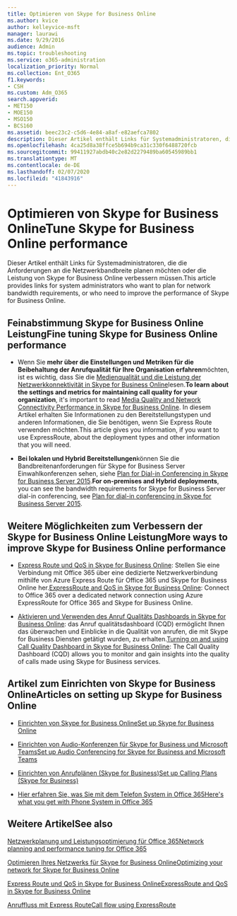 ```yaml
---
title: Optimieren von Skype for Business Online
ms.author: kvice
author: kelleyvice-msft
manager: laurawi
ms.date: 9/29/2016
audience: Admin
ms.topic: troubleshooting
ms.service: o365-administration
localization_priority: Normal
ms.collection: Ent_O365
f1.keywords:
- CSH
ms.custom: Adm_O365
search.appverid:
- MET150
- MOE150
- MSO150
- BCS160
ms.assetid: beec23c2-c5d6-4e84-a8af-e82aefca7802
description: Dieser Artikel enthält Links für Systemadministratoren, die die Anforderungen an die Netzwerkbandbreite planen möchten oder die Leistung von Skype for Business Online verbessern müssen.
ms.openlocfilehash: 4ca25d8a38ffce5b694b9ca31c330f6488720fcb
ms.sourcegitcommit: 99411927abdb40c2e82d2279489ba60545989bb1
ms.translationtype: MT
ms.contentlocale: de-DE
ms.lasthandoff: 02/07/2020
ms.locfileid: "41843916"
---
```

# <a name="tune-skype-for-business-online-performance"></a><span data-ttu-id="70fad-103">Optimieren von Skype for Business Online</span><span class="sxs-lookup"><span data-stu-id="70fad-103">Tune Skype for Business Online performance</span></span>

<span data-ttu-id="70fad-104">Dieser Artikel enthält Links für Systemadministratoren, die die Anforderungen an die Netzwerkbandbreite planen möchten oder die Leistung von Skype for Business Online verbessern müssen.</span><span class="sxs-lookup"><span data-stu-id="70fad-104">This article provides links for system administrators who want to plan for network bandwidth requirements, or who need to improve the performance of Skype for Business Online.</span></span> 
  
## <a name="fine-tuning-skype-for-business-online-performance"></a><span data-ttu-id="70fad-105">Feinabstimmung Skype for Business Online Leistung</span><span class="sxs-lookup"><span data-stu-id="70fad-105">Fine tuning Skype for Business Online performance</span></span>

- <span data-ttu-id="70fad-106">Wenn Sie **mehr über die Einstellungen und Metriken für die Beibehaltung der Anrufqualität für Ihre Organisation erfahren**möchten, ist es wichtig, dass Sie die [Medienqualität und die Leistung der Netzwerkkonnektivität in Skype for Business Online](https://docs.microsoft.com/skypeforbusiness/optimizing-your-network/media-quality-and-network-connectivity-performance)lesen.</span><span class="sxs-lookup"><span data-stu-id="70fad-106">**To learn about the settings and metrics for maintaining call quality for your organization**, it's important to read [Media Quality and Network Connectivity Performance in Skype for Business Online](https://docs.microsoft.com/skypeforbusiness/optimizing-your-network/media-quality-and-network-connectivity-performance).</span></span> <span data-ttu-id="70fad-107">In diesem Artikel erhalten Sie Informationen zu den Bereitstellungstypen und anderen Informationen, die Sie benötigen, wenn Sie Express Route verwenden möchten.</span><span class="sxs-lookup"><span data-stu-id="70fad-107">This article gives you information, if you want to use ExpressRoute, about the deployment types and other information that you will need.</span></span>
    
- <span data-ttu-id="70fad-108">**Bei lokalen und Hybrid Bereitstellungen**können Sie die Bandbreitenanforderungen für Skype for Business Server Einwahlkonferenzen sehen, siehe [Plan for Dial-in Conferencing in Skype for Business Server 2015](https://docs.microsoft.com/skypeforbusiness/plan-your-deployment/conferencing/dial-in-conferencing).</span><span class="sxs-lookup"><span data-stu-id="70fad-108">**For on-premises and Hybrid deployments**, you can see the bandwidth requirements for Skype for Business Server dial-in conferencing, see [Plan for dial-in conferencing in Skype for Business Server 2015](https://docs.microsoft.com/skypeforbusiness/plan-your-deployment/conferencing/dial-in-conferencing).</span></span>
    
## <a name="more-ways-to-improve-skype-for-business-online-performance"></a><span data-ttu-id="70fad-109">Weitere Möglichkeiten zum Verbessern der Skype for Business Online Leistung</span><span class="sxs-lookup"><span data-stu-id="70fad-109">More ways to improve Skype for Business Online performance</span></span>

- <span data-ttu-id="70fad-110">[Express Route und QoS in Skype for Business Online](https://docs.microsoft.com/skypeforbusiness/optimizing-your-network/expressroute-and-qos-in-skype-for-business-online): Stellen Sie eine Verbindung mit Office 365 über eine dedizierte Netzwerkverbindung mithilfe von Azure Express Route für Office 365 und Skype for Business Online her.</span><span class="sxs-lookup"><span data-stu-id="70fad-110">[ExpressRoute and QoS in Skype for Business Online](https://docs.microsoft.com/skypeforbusiness/optimizing-your-network/expressroute-and-qos-in-skype-for-business-online): Connect to Office 365 over a dedicated network connection using Azure ExpressRoute for Office 365 and Skype for Business Online.</span></span> 
    
- <span data-ttu-id="70fad-111">[Aktivieren und Verwenden des Anruf Qualitäts Dashboards in Skype for Business Online](https://docs.microsoft.com/SkypeForBusiness/using-call-quality-in-your-organization/turning-on-and-using-call-quality-dashboard): das Anruf qualitätsdashboard (CQD) ermöglicht Ihnen das überwachen und Einblicke in die Qualität von anrufen, die mit Skype for Business Diensten getätigt wurden, zu erhalten.</span><span class="sxs-lookup"><span data-stu-id="70fad-111">[Turning on and using Call Quality Dashboard in Skype for Business Online](https://docs.microsoft.com/SkypeForBusiness/using-call-quality-in-your-organization/turning-on-and-using-call-quality-dashboard): The Call Quality Dashboard (CQD) allows you to monitor and gain insights into the quality of calls made using Skype for Business services.</span></span> 
    
## <a name="articles-on-setting-up-skype-for-business-online"></a><span data-ttu-id="70fad-112">Artikel zum Einrichten von Skype for Business Online</span><span class="sxs-lookup"><span data-stu-id="70fad-112">Articles on setting up Skype for Business Online</span></span>

- [<span data-ttu-id="70fad-113">Einrichten von Skype for Business Online</span><span class="sxs-lookup"><span data-stu-id="70fad-113">Set up Skype for Business Online</span></span>](https://docs.microsoft.com/skypeforbusiness/set-up-skype-for-business-online/set-up-skype-for-business-online)
    
- [<span data-ttu-id="70fad-114">Einrichten von Audio-Konferenzen für Skype for Business und Microsoft Teams</span><span class="sxs-lookup"><span data-stu-id="70fad-114">Set up Audio Conferencing for Skype for Business and Microsoft Teams</span></span>](https://docs.microsoft.com/skypeforbusiness/audio-conferencing-in-office-365/set-up-audio-conferencing)
    
- [<span data-ttu-id="70fad-115">Einrichten von Anrufplänen (Skype for Business)</span><span class="sxs-lookup"><span data-stu-id="70fad-115">Set up Calling Plans (Skype for Business)</span></span>](https://docs.microsoft.com/SkypeForBusiness/what-are-calling-plans-in-office-365/set-up-calling-plans)
    
- [<span data-ttu-id="70fad-116">Hier erfahren Sie, was Sie mit dem Telefon System in Office 365</span><span class="sxs-lookup"><span data-stu-id="70fad-116">Here's what you get with Phone System in Office 365</span></span>](https://docs.microsoft.com/skypeforbusiness/what-is-phone-system-in-office-365/here-s-what-you-get-with-phone-system)
    
## <a name="see-also"></a><span data-ttu-id="70fad-117">Weitere Artikel</span><span class="sxs-lookup"><span data-stu-id="70fad-117">See also</span></span>

[<span data-ttu-id="70fad-118">Netzwerkplanung und Leistungsoptimierung für Office 365</span><span class="sxs-lookup"><span data-stu-id="70fad-118">Network planning and performance tuning for Office 365</span></span>](network-planning-and-performance.md)
  
[<span data-ttu-id="70fad-119">Optimieren Ihres Netzwerks für Skype for Business Online</span><span class="sxs-lookup"><span data-stu-id="70fad-119">Optimizing your network for Skype for Business Online</span></span>](https://docs.microsoft.com/skypeforbusiness/optimizing-your-network/optimizing-your-network)
  
[<span data-ttu-id="70fad-120">Express Route und QoS in Skype for Business Online</span><span class="sxs-lookup"><span data-stu-id="70fad-120">ExpressRoute and QoS in Skype for Business Online</span></span>](https://docs.microsoft.com/skypeforbusiness/optimizing-your-network/expressroute-and-qos-in-skype-for-business-online)
  
[<span data-ttu-id="70fad-121">Anruffluss mit Express Route</span><span class="sxs-lookup"><span data-stu-id="70fad-121">Call flow using ExpressRoute</span></span>](https://docs.microsoft.com/skypeforbusiness/optimizing-your-network/call-flow-using-expressroute)

